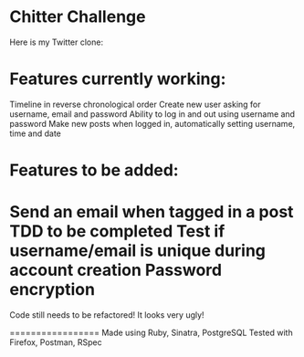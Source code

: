 Chitter Challenge
=================
Here is my Twitter clone:
# Features currently working:
Timeline in reverse chronological order
Create new user asking for username, email and password
Ability to log in and out using username and password
Make new posts when logged in, automatically setting username, time and date

# Features to be added:
Send an email when tagged in a post
TDD to be completed
Test if username/email is unique during account creation
Password encryption
=================

Code still needs to be refactored!
It looks very ugly!

=================
Made using Ruby, Sinatra, PostgreSQL
Tested with Firefox, Postman, RSpec